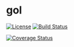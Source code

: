 # gol

[![License](https://img.shields.io/badge/license-Apache%20License%202.0-blue.svg?style=flat)](https://raw.githubusercontent.com/mediaFORGE/gol/master/LICENSE)
[![Build Status](https://travis-ci.org/mediaFORGE/gol.svg?branch=develop)](https://travis-ci.org/mediaFORGE/gol)

[![Coverage Status](https://coveralls.io/repos/mediaFORGE/gol/badge.svg?branch=master&service=github)](https://coveralls.io/github/mediaFORGE/gol?branch=develop)

